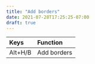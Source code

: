 ```yaml
---
title: "Add borders"
date: 2021-07-28T17:25:25-07:00
draft: true
---
```


| Keys                       | Function                                               |
|:---------------------------|:-------------------------------------------------------| 
| Alt+H/B                    | Add borders                                            |